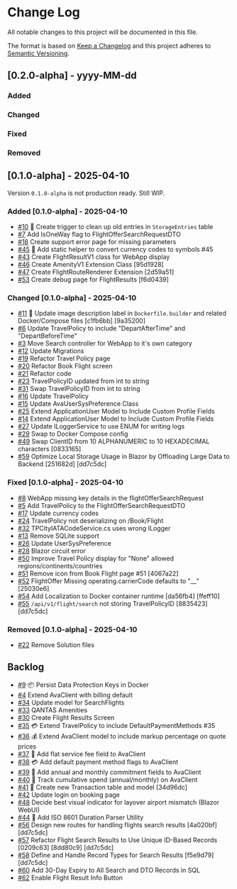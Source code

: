 
# Change Log

All notable changes to this project will be documented in this file.

The format is based on [Keep a Changelog](http://keepachangelog.com/)
and this project adheres to [Semantic Versioning](http://semver.org/).

## [0.2.0-alpha] - yyyy-MM-dd

### Added

### Changed

### Fixed

### Removed

## [0.1.0-alpha] - 2025-04-10

Version `0.1.0-alpha` is not production ready. Still WIP.

### Added [0.1.0-alpha] - 2025-04-10

- [#10](https://github.com/repasscloud/Ava.WebApp/issues/10)
  📌 Create trigger to clean up old entries in `StorageEntries` table
- [#7](https://github.com/repasscloud/Ava.WebApp/issues/7)
  Add IsOneWay flag to FlightOfferSearchRequestDTO
- [#18](https://github.com/repasscloud/Ava.WebApp/issues/18)
  Create support error page for missing parameters
- [#45](https://github.com/repasscloud/Ava.Platform/issues/45)
  💱 Add static helper to convert currency codes to symbols #45
- [#43](https://github.com/repasscloud/Ava.Platform/issues/43)
  Create FlightResultV1 class for WebApp display
- [#46](https://github.com/repasscloud/Ava.Platform/issues/46)
  Create AmenityV1 Extension Class [95d1928]
- [#47](https://github.com/repasscloud/Ava.Platform/issues/47)
  Create FlightRouteRenderer Extension [2d59a51]
- [#53](https://github.com/repasscloud/Ava.WebApp/issues/53)
  Create debug page for FlightResults [f6d0439]

### Changed [0.1.0-alpha] - 2025-04-10

- [#11](https://github.com/repasscloud/Ava.WebApp/issues/11)
  🐳 Update image description label in `Dockerfile.builder` and related Docker/Compose files [c1fb6bb] [9a35200]
- [#6](https://github.com/repasscloud/Ava.WebApp/issues/6)
  Update TravelPolicy to include "DepartAfterTime" and "DepartBeforeTime"
- [#3](https://github.com/repasscloud/Ava.WebApp/issues/3)
  Move Search controller for WebApp to it's own category
- [#12](https://github.com/repasscloud/Ava.WebApp/issues/12)
  Update Migrations
- [#19](https://github.com/repasscloud/Ava.WebApp/issues/19)
  Refactor Travel Policy page
- [#20](https://github.com/repasscloud/Ava.WebApp/issues/20)
  Refactor Book Flight screen
- [#21](https://github.com/repasscloud/Ava.WebApp/issues/21)
  Refactor code
- [#23](https://github.com/repasscloud/Ava.WebApp/issues/23)
  TravelPolicyID updated from int to string
- [#31](https://github.com/repasscloud/Ava.WebApp/issues/31)
  Swap TravelPolicyID from int to string
- [#16](https://github.com/repasscloud/Ava.WebApp/issues/16)
  Update TravelPolicy
- [#15](https://github.com/repasscloud/Ava.WebApp/issues/15)
  Update AvaUserSysPreference Class
- [#25](https://github.com/repasscloud/Ava.WebApp/issues/25)
  Extend ApplicationUser Model to Include Custom Profile Fields
- [#14](https://github.com/repasscloud/Ava.WebApp/issues/14)
  Extend ApplicationUser Model to Include Custom Profile Fields
- [#27](https://github.com/repasscloud/Ava.WebApp/issues/27)
  Update ILoggerService to use ENUM for writing logs
- [#29](https://github.com/repasscloud/Ava.WebApp/issues/29)
  Swap to Docker Compose config
- [#49](https://github.com/repasscloud/Ava.WebApp/issues/49)
  Swap ClientID from 10 ALPHANUMERIC to 10 HEXADECIMAL characters [0833165]
- [#59](https://github.com/repasscloud/Ava.Platform/issues/59)
  Optimize Local Storage Usage in Blazor by Offloading Large Data to Backend [251682d] [dd7c5dc]

### Fixed [0.1.0-alpha] - 2025-04-10

- [#8](https://github.com/repasscloud/Ava.WebApp/issues/8)
  WebApp missing key details in the flightOfferSearchRequest
- [#5](https://github.com/repasscloud/Ava.WebApp/issues/5)
  Add TravelPolicy to the FlightOfferSearchRequestDTO
- [#17](https://github.com/repasscloud/Ava.WebApp/issues/17)
  Update currency codes
- [#24](https://github.com/repasscloud/Ava.WebApp/issues/24)
  TravelPolicy not deserializing on /Book/Flight
- [#32](https://github.com/repasscloud/Ava.WebApp/issues/32)
  TPCityIATACodeService.cs uses wrong ILogger
- [#13](https://github.com/repasscloud/Ava.WebApp/issues/13)
  Remove SQLite support
- [#26](https://github.com/repasscloud/Ava.WebApp/issues/26)
  Update UserSysPreference
- [#28](https://github.com/repasscloud/Ava.WebApp/issues/28)
  Blazor circuit error
- [#50](https://github.com/repasscloud/Ava.WebApp/issues/50)
  Improve Travel Policy display for "None" allowed regions/continents/countries
- [#51](https://github.com/repasscloud/Ava.WebApp/issues/51)
  Remove icon from Book Flight page #51 [4067a22]
- [#52](https://github.com/repasscloud/Ava.WebApp/issues/52)
  FlightOffer Missing operating.carrierCode defaults to "__" [25030e6]
- [#54](https://github.com/repasscloud/Ava.WebApp/issues/54)
  Add Localization to Docker container runtime [da56fb4] [ffeff10]
- [#55](https://github.com/repasscloud/Ava.Platform/issues/55)
  `/api/v1/flight/search` not storing TravelPolicyID [8835423] [dd7c5dc]

### Removed [0.1.0-alpha] - 2025-04-10

- [#22](https://github.com/repasscloud/Ava.WebApp/issues/22)
  Remove Solution files

## Backlog

- [#9](https://github.com/repasscloud/Ava.WebApp/issues/9)
  📦 Persist Data Protection Keys in Docker
- [#4](https://github.com/repasscloud/Ava.WebApp/issues/4)
  Extend AvaClient with billing default
- [#34](https://github.com/repasscloud/Ava.WebApp/issues/34)
  Update model for SearchFlights
- [#33](https://github.com/repasscloud/Ava.WebApp/issues/33)
  QANTAS Amenities
- [#30](https://github.com/repasscloud/Ava.WebApp/issues/30)
  Create Flight Results Screen
- [#35](https://github.com/repasscloud/Ava.WebApp/issues/35)
  💳 Extend TravelPolicy to include DefaultPaymentMethods #35
- [#36](https://github.com/repasscloud/Ava.Platform/issues/36)
  💰 Extend AvaClient model to include markup percentage on quote prices
- [#37](https://github.com/repasscloud/Ava.Platform/issues/37)
  🧾 Add flat service fee field to AvaClient
- [#38](https://github.com/repasscloud/Ava.Platform/issues/38)
  💳 Add default payment method flags to AvaClient
- [#39](https://github.com/repasscloud/Ava.Platform/issues/39)
  📅 Add annual and monthly commitment fields to AvaClient
- [#40](https://github.com/repasscloud/Ava.Platform/issues/40)
  💸 Track cumulative spend (annual/monthly) on AvaClient
- [#41](https://github.com/repasscloud/Ava.Platform/issues/41)
  🧾 Create new Transaction table and model [34d96dc]
- [#42](https://github.com/repasscloud/Ava.Platform/issues/42)
  Update login on booking page
- [#48](https://github.com/repasscloud/Ava.Platform/issues/48)
  Decide best visual indicator for layover airport mismatch (Blazor WebUI)
- [#44](https://github.com/repasscloud/Ava.Platform/issues/44)
  🐛 Add ISO 8601 Duration Parser Utility
- [#56](https://github.com/repasscloud/Ava.Platform/issues/56)
  Design new routes for handling flights search results [4a020bf] [dd7c5dc]
- [#57](https://github.com/repasscloud/Ava.Platform/issues/57)
  Refactor Flight Search Results to Use Unique ID-Based Records [0209c63] [8dd80c9] [dd7c5dc]
- [#58](https://github.com/repasscloud/Ava.Platform/issues/58)
  Define and Handle Record Types for Search Results [f5e9d79] [dd7c5dc]
- [#60](https://github.com/repasscloud/Ava.Platform/issues/60)
  Add 30-Day Expiry to All Search and DTO Records in SQL
- [#62](https://github.com/repasscloud/Ava.Platform/issues/62)
  Enable Flight Result Info Button
